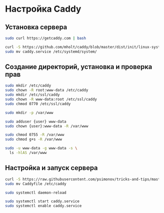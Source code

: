 # Настройка Caddy

## Установка сервера

```bash
sudo curl https://getcaddy.com | bash

curl -S https://github.com/mholt/caddy/blob/master/dist/init/linux-systemd/caddy.service
sudo mv caddy.service /etc/systemd/system/
```

## Создание директорий, установка и проверка прав

```bash
sudo mkdir /etc/caddy
sudo chown -R root:www-data /etc/caddy
sudo mkdir /etc/ssl/caddy
sudo chown -R www-data:root /etc/ssl/caddy
sudo chmod 0770 /etc/ssl/caddy

sudo mkdir -p /var/www

sudo adduser {user} www-data
sudo chown {user}:www-data -R /var/www

sudo chmod 0755 -R /var/www
sudo chmod g+s -R /var/www

sudo -u www-data -g www-data -s \
  ls -hlAS /var/www
```

## Настройка и запуск сервера

```bash
curl -S https://raw.githubusercontent.com/psimonov/tricks-and-tips/master/settings/Caddyfile
sudo mv Caddyfile /etc/caddy

sudo systemctl daemon-reload

sudo systemctl start caddy.service
sudo systemctl enable caddy.service
```

